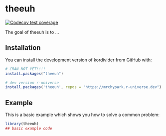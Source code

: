 # theeuh

<!-- badges: start -->
[![Codecov test coverage](https://codecov.io/gh/mrchypark/theeuh/branch/main/graph/badge.svg)](https://app.codecov.io/gh/mrchypark/theeuh?branch=main)
<!-- badges: end -->

The goal of theeuh is to ...

## Installation

You can install the development version of kordivider from [GitHub](https://github.com/) with:

``` r
# CRAN NOT YET!!!!
install.packages("theeuh")

# dev version r-universe
install.packages('theeuh', repos = "https://mrchypark.r-universe.dev")
```

## Example

This is a basic example which shows you how to solve a common problem:

``` r
library(theeuh)
## basic example code
```

